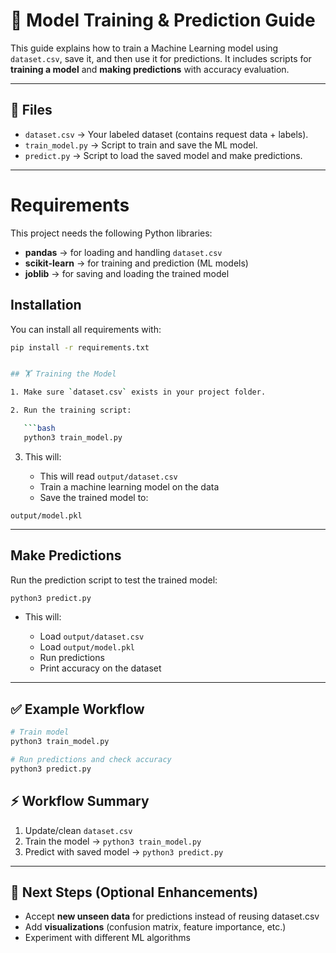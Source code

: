 # 🚀 Model Training & Prediction Guide

This guide explains how to train a Machine Learning model using `dataset.csv`, save it, and then use it for predictions.
It includes scripts for **training a model** and **making predictions** with accuracy evaluation.  


---

## 📂 Files

* `dataset.csv` → Your labeled dataset (contains request data + labels).
* `train_model.py` → Script to train and save the ML model.
* `predict.py` → Script to load the saved model and make predictions.

---
# Requirements

This project needs the following Python libraries:

- **pandas** → for loading and handling `dataset.csv`  
- **scikit-learn** → for training and prediction (ML models)  
- **joblib** → for saving and loading the trained model  

## Installation

You can install all requirements with:

```bash
pip install -r requirements.txt


## 🏋️ Training the Model

1. Make sure `dataset.csv` exists in your project folder.

2. Run the training script:

   ```bash
   python3 train_model.py
   ```

3. This will:

   * This will read `output/dataset.csv`
   * Train a machine learning model on the data
   * Save the trained model to:

  ```
  output/model.pkl
  ```

---


## Make Predictions

Run the prediction script to test the trained model:

```bash
python3 predict.py
```

* This will:

  * Load `output/dataset.csv`
  * Load `output/model.pkl`
  * Run predictions
  * Print accuracy on the dataset

---

## ✅ Example Workflow

```bash
# Train model
python3 train_model.py

# Run predictions and check accuracy
python3 predict.py
```

## ⚡ Workflow Summary

1. Update/clean `dataset.csv`
2. Train the model → `python3 train_model.py`
3. Predict with saved model → `python3 predict.py `




---

## 🔮 Next Steps (Optional Enhancements)

* Accept **new unseen data** for predictions instead of reusing dataset.csv
* Add **visualizations** (confusion matrix, feature importance, etc.)
* Experiment with different ML algorithms

